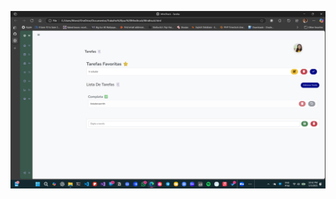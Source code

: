 ![Descrição](https://github.com/Erivaldojelson/Lembrete-Mindtruck/blob/main/Print-da-tela-de-lembretes/Screenshot%20(11).png)


